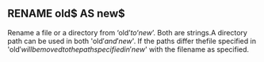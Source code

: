 ## RENAME old$ AS new$

Rename a file or a directory from ‘old$’ to ‘new$’. Both are strings.A directory path can be used in both 'old$' and 'new$'. If the paths differ thefile specified in 'old$' will be moved to the path specified in 'new$' with the filename as specified.